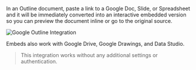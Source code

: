 In an Outline document, paste a link to a Google Doc, Slide, or Spreadsheet and it will be immediately converted into an interactive embedded version so you can preview the document inline or go to the original source.

![Google Outline Integration](/images/integrations/screenshots/google.png)

Embeds also work with Google Drive, Google Drawings, and Data Studio.

> This integration works without any additional settings or authentication.
